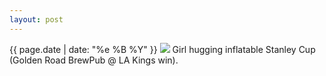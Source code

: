 ```yaml
---
layout: post
---
```


<p>
  <time>{{ page.date | date: "%e %B %Y" }}</time>
  <img src="https://s3.amazonaws.com/life.aaronjgreenberg.com/335.jpg">
  Girl hugging inflatable Stanley Cup (Golden Road BrewPub @ LA Kings win).
</p>
